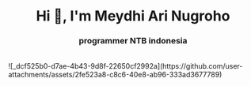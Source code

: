 <h1 align="center">Hi 👋, I'm Meydhi Ari Nugroho</h1>
<h3 align="center">programmer NTB indonesia</h3>
<br>
![_dcf525b0-d7ae-4b43-9d8f-22650cf2992a](https://github.com/user-attachments/assets/2fe523a8-c8c6-40e8-ab96-333ad3677789)
